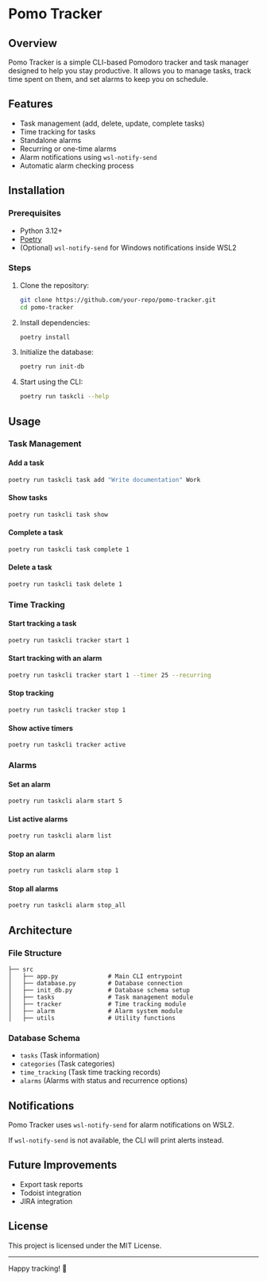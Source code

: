 # Pomo Tracker

## Overview

Pomo Tracker is a simple CLI-based Pomodoro tracker and task manager designed to
help you stay productive. It allows you to manage tasks, track time spent on
them, and set alarms to keep you on schedule.

## Features

- Task management (add, delete, update, complete tasks)
- Time tracking for tasks
- Standalone alarms
- Recurring or one-time alarms
- Alarm notifications using `wsl-notify-send`
- Automatic alarm checking process

## Installation

### Prerequisites

- Python 3.12+
- [Poetry](https://python-poetry.org/docs/)
- (Optional) `wsl-notify-send` for Windows notifications inside WSL2

### Steps

1. Clone the repository:
   ```bash
   git clone https://github.com/your-repo/pomo-tracker.git
   cd pomo-tracker
   ```
2. Install dependencies:
   ```bash
   poetry install
   ```
3. Initialize the database:
   ```bash
   poetry run init-db
   ```
4. Start using the CLI:
   ```bash
   poetry run taskcli --help
   ```

## Usage

### Task Management

#### Add a task

```bash
poetry run taskcli task add "Write documentation" Work
```
#### Show tasks

```bash
poetry run taskcli task show
```
#### Complete a task

```bash
poetry run taskcli task complete 1
```
#### Delete a task

```bash
poetry run taskcli task delete 1
```

### Time Tracking

#### Start tracking a task

```bash
poetry run taskcli tracker start 1
```
#### Start tracking with an alarm

```bash
poetry run taskcli tracker start 1 --timer 25 --recurring
```
#### Stop tracking

```bash
poetry run taskcli tracker stop 1
```
#### Show active timers

```bash
poetry run taskcli tracker active
```

### Alarms

#### Set an alarm

```bash
poetry run taskcli alarm start 5
```
#### List active alarms

```bash
poetry run taskcli alarm list
```
#### Stop an alarm

```bash
poetry run taskcli alarm stop 1
```
#### Stop all alarms

```bash
poetry run taskcli alarm stop_all
```

## Architecture

### File Structure
```
├── src
│   ├── app.py              # Main CLI entrypoint
│   ├── database.py         # Database connection
│   ├── init_db.py          # Database schema setup
│   ├── tasks               # Task management module
│   ├── tracker             # Time tracking module
│   ├── alarm               # Alarm system module
│   ├── utils               # Utility functions
```

### Database Schema

- `tasks` (Task information)
- `categories` (Task categories)
- `time_tracking` (Task time tracking records)
- `alarms` (Alarms with status and recurrence options)

## Notifications

Pomo Tracker uses `wsl-notify-send` for alarm notifications on WSL2.

If `wsl-notify-send` is not available, the CLI will print alerts instead.

## Future Improvements

- Export task reports
- Todoist integration
- JIRA integration

## License

This project is licensed under the MIT License.

---

Happy tracking! 🚀

